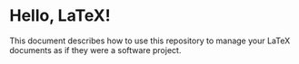 Hello, LaTeX!
=============

This document describes how to use this repository to manage
your LaTeX documents as if they were a software project.